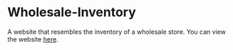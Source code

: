 # Wholesale-Inventory
A website that resembles the inventory of a wholesale store. You can view the website [here](https://perowholesaleinventory.000webhostapp.com).

